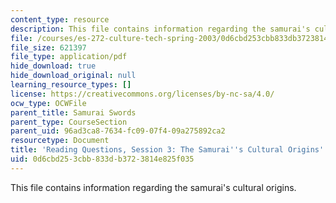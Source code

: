 ```yaml
---
content_type: resource
description: This file contains information regarding the samurai's cultural origins.
file: /courses/es-272-culture-tech-spring-2003/0d6cbd253cbb833db3723814e825f035_MITES_272S03_q03.pdf
file_size: 621397
file_type: application/pdf
hide_download: true
hide_download_original: null
learning_resource_types: []
license: https://creativecommons.org/licenses/by-nc-sa/4.0/
ocw_type: OCWFile
parent_title: Samurai Swords
parent_type: CourseSection
parent_uid: 96ad3ca8-7634-fc09-07f4-09a275892ca2
resourcetype: Document
title: 'Reading Questions, Session 3: The Samurai''s Cultural Origins'
uid: 0d6cbd25-3cbb-833d-b372-3814e825f035
---
```

This file contains information regarding the samurai's cultural origins.